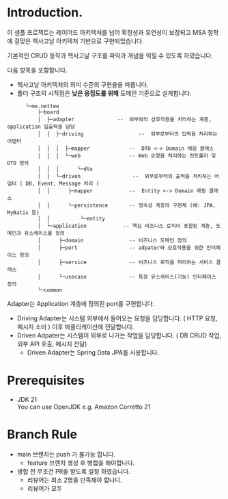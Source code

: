 # Introduction.

이 샘플 프로젝트는 레이어드 아키텍처를 넘어 확장성과 유연성이 보장되고 MSA 철학에 걸맞은 헥사고날 아키텍처 기반으로 구현되었습니다.

기본적인 CRUD 동작과 헥사고날 구조를 파악과 개념을 익힐 수 있도록 하였습니다.

다음 항목을 포함합니다.

- 헥사고날 아키텍처의 의미 수준의 구현을을 따릅니다.
- 폴더 구조의 시작점은 **낮은 응집도를 위해** 도메인 기준으로 설계합니다. 

```
      └─me.nettee
          ├─board
          │  ├─adapter              --  외부와의 상호작용을 처리하는 계층, application 입출력을 담당
          │  │  ├─driving                  --  외부로부터의 입력을 처리하는 어댑터
          │  │  │  ├─mapper             --  DTO <-> Domain 매핑 클래스
          │  │  │  └─web                -- Web 요청을 처리하는 컨트롤러 및 DTO 정의
          │  │  │      └─dto
          │  │  └─driven                 --  외부로부터의 출력을 처리하는 어댑터 ( DB, Event, Message 처리 ) 
          │  │      ├─mapper            --  Entity <-> Domain 매핑 클래스
          │  │      └─persistence       -- 영속성 계층의 구현체 (예: JPA, MyBatis 등)
          │  │          └─entity
          │  └─application            -- 핵심 비즈니스 로직이 포함된 계층, 도메인과 유스케이스를 정의
          │      ├─domain               -- 비즈니스 도메인 정의
          │      ├─port                 -- adpater와 상호작용을 위한 인터페이스 정의
          │      ├─service              -- 비즈니스 로직을 처리하는 서비스 클래스
          │      └─usecase              -- 특정 유스케이스(기능) 인터페이스 정의
          └─common
```

Adapter는 Application 계층에 정의된 port를 구현합니다.  

- Driving Adapter는 시스템 외부에서 들어오는 요청을 담당합니다. ( HTTP 요청, 메시지 소비 ) 이후 애플리케이션에 전달합니다.
- Driven Adpater는 시스템이 외부로 나가는 작업을 담당합니다. ( DB CRUD 작업, 외부 API 호출, 메시지 전달)  
  - Driven Adapter는 Spring Data JPA를 사용합니다.

# Prerequisites

- JDK 21  
  You can use OpenJDK e.g. Amazon Corretto 21

# Branch Rule

- main 브랜치는 push 가 불가능 합니다.
  - feature 브랜치 생성 후 병합을 해야합나다.
- 병합 전 무조건 PR을 받도록 설정 하였습니다.
  - 리뷰어는 최소 2명을 만족해야 합나디.
  - 리뷰어가 모두 


